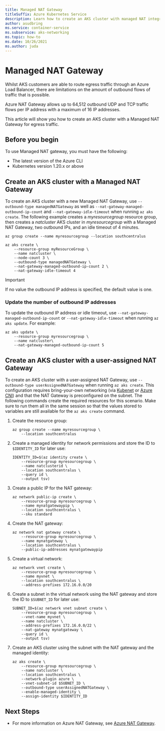 ```yaml
---
title: Managed NAT Gateway
titleSuffix: Azure Kubernetes Service
description: Learn how to create an AKS cluster with managed NAT integration
author: asudbring
ms.service: container-service
ms.subservice: aks-networking
ms.topic: how-to
ms.date: 10/26/2021
ms.author: juda
---
```


# Managed NAT Gateway

Whilst AKS customers are able to route egress traffic through an Azure Load Balancer, there are limitations on the amount of outbound flows of traffic that is possible. 

Azure NAT Gateway allows up to 64,512 outbound UDP and TCP traffic flows per IP address with a maximum of 16 IP addresses.

This article will show you how to create an AKS cluster with a Managed NAT Gateway for egress traffic.


## Before you begin

To use Managed NAT gateway, you must have the following:

* The latest version of the Azure CLI
* Kubernetes version 1.20.x or above

## Create an AKS cluster with a Managed NAT Gateway
To create an AKS cluster with a new Managed NAT Gateway, use `--outbound-type managedNATGateway` as well as `--nat-gateway-managed-outbound-ip-count` and `--nat-gateway-idle-timeout` when running `az aks create`. The following example creates a *myresourcegroup* resource group, then creates a *natcluster* AKS cluster in *myresourcegroup* with a Managed NAT Gateway, two outbound IPs, and an idle timeout of 4 minutes.


```azurecli-interactive
az group create --name myresourcegroup --location southcentralus
```

```azurecli-interactive
az aks create \
    --resource-group myResourceGroup \
    --name natcluster \
    --node-count 3 \
    --outbound-type managedNATGateway \
    --nat-gateway-managed-outbound-ip-count 2 \
    --nat-gateway-idle-timeout 4
```

> [!IMPORTANT]
> If no value the outbound IP address is specified, the default value is one.

### Update the number of outbound IP addresses
To update the outbound IP address or idle timeout, use `--nat-gateway-managed-outbound-ip-count` or `--nat-gateway-idle-timeout` when running `az aks update`. For example:

```azurecli-interactive
az aks update \ 
    --resource-group myresourcegroup \
    --name natcluster\
    --nat-gateway-managed-outbound-ip-count 5
```

## Create an AKS cluster with a user-assigned NAT Gateway
To create an AKS cluster with a user-assigned NAT Gateway, use `--outbound-type userAssignedNATGateway` when running `az aks create`. This configuration requires bring-your-own networking (via [Kubenet][byo-vnet-kubenet] or [Azure CNI][byo-vnet-azure-cni]) and that the NAT Gateway is preconfigured on the subnet. The following commands create the required resources for this scenario. Make sure to run them all in the same session so that the values stored to variables are still available for the `az aks create` command.

1. Create the resource group:
    ```azurecli-interactive
    az group create --name myresourcegroup \
        --location southcentralus
    ```

2. Create a managed identity for network permissions and store the ID to `$IDENTITY_ID` for later use:
    ```azurecli-interactive
    IDENTITY_ID=$(az identity create \
        --resource-group myresourcegroup \
        --name natclusterid \
        --location southcentralus \
        --query id \
        --output tsv)
    ```

3. Create a public IP for the NAT gateway:
    ```azurecli-interactive
    az network public-ip create \
        --resource-group myresourcegroup \
        --name mynatgatewaypip \
        --location southcentralus \
        --sku standard
    ```

4. Create the NAT gateway:
    ```azurecli-interactive
    az network nat gateway create \
        --resource-group myresourcegroup \
        --name mynatgateway \
        --location southcentralus \
        --public-ip-addresses mynatgatewaypip
    ```

5. Create a virtual network:
    ```azurecli-interactive
    az network vnet create \
        --resource-group myresourcegroup \
        --name myvnet \
        --location southcentralus \
        --address-prefixes 172.16.0.0/20 
    ```

6. Create a subnet in the virtual network using the NAT gateway and store the ID to `$SUBNET_ID` for later use:
    ```azurecli-interactive
    SUBNET_ID=$(az network vnet subnet create \
        --resource-group myresourcegroup \
        --vnet-name myvnet \
        --name natcluster \
        --address-prefixes 172.16.0.0/22 \
        --nat-gateway mynatgateway \
        --query id \
        --output tsv)
    ```

7. Create an AKS cluster using the subnet with the NAT gateway and the managed identity:
    ```azurecli-interactive
    az aks create \
        --resource-group myresourcegroup \
        --name natcluster \
        --location southcentralus \
        --network-plugin azure \
        --vnet-subnet-id $SUBNET_ID \
        --outbound-type userAssignedNATGateway \
        --enable-managed-identity \
        --assign-identity $IDENTITY_ID
    ```

## Next Steps
- For more information on Azure NAT Gateway, see [Azure NAT Gateway][nat-docs].

<!-- LINKS - internal -->


<!-- LINKS - external-->
[nat-docs]: ../virtual-network/nat-gateway/nat-overview.md
[az-feature-list]: /cli/azure/feature#az_feature_list
[az-provider-register]: /cli/azure/provider#az_provider_register
[byo-vnet-azure-cni]: configure-azure-cni.md
[byo-vnet-kubenet]: configure-kubenet.md
[az-extension-add]: /cli/azure/extension#az_extension_add
[az-extension-update]: /cli/azure/extension#az_extension_update

